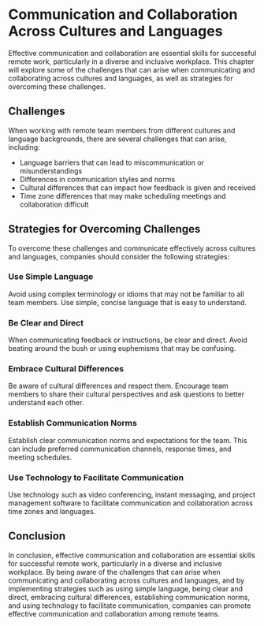 # Communication and Collaboration Across Cultures and Languages

Effective communication and collaboration are essential skills for successful remote work, particularly in a diverse and inclusive workplace. This chapter will explore some of the challenges that can arise when communicating and collaborating across cultures and languages, as well as strategies for overcoming these challenges.

Challenges
----------

When working with remote team members from different cultures and language backgrounds, there are several challenges that can arise, including:

* Language barriers that can lead to miscommunication or misunderstandings
* Differences in communication styles and norms
* Cultural differences that can impact how feedback is given and received
* Time zone differences that may make scheduling meetings and collaboration difficult

Strategies for Overcoming Challenges
------------------------------------

To overcome these challenges and communicate effectively across cultures and languages, companies should consider the following strategies:

### Use Simple Language

Avoid using complex terminology or idioms that may not be familiar to all team members. Use simple, concise language that is easy to understand.

### Be Clear and Direct

When communicating feedback or instructions, be clear and direct. Avoid beating around the bush or using euphemisms that may be confusing.

### Embrace Cultural Differences

Be aware of cultural differences and respect them. Encourage team members to share their cultural perspectives and ask questions to better understand each other.

### Establish Communication Norms

Establish clear communication norms and expectations for the team. This can include preferred communication channels, response times, and meeting schedules.

### Use Technology to Facilitate Communication

Use technology such as video conferencing, instant messaging, and project management software to facilitate communication and collaboration across time zones and languages.

Conclusion
----------

In conclusion, effective communication and collaboration are essential skills for successful remote work, particularly in a diverse and inclusive workplace. By being aware of the challenges that can arise when communicating and collaborating across cultures and languages, and by implementing strategies such as using simple language, being clear and direct, embracing cultural differences, establishing communication norms, and using technology to facilitate communication, companies can promote effective communication and collaboration among remote teams.


